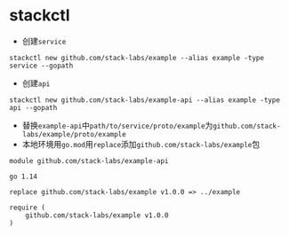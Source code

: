 # stackctl

- 创建`service`

```shell script
stackctl new github.com/stack-labs/example --alias example -type service --gopath
```

- 创建`api`
  
```shell script
stackctl new github.com/stack-labs/example-api --alias example -type api --gopath
```

- 替换`example-api`中`path/to/service/proto/example`为`github.com/stack-labs/example/proto/example`
- 本地环境用`go.mod`用`replace`添加`github.com/stack-labs/example`包

```shell script
module github.com/stack-labs/example-api

go 1.14

replace github.com/stack-labs/example v1.0.0 => ../example

require (
	github.com/stack-labs/example v1.0.0
)
```
